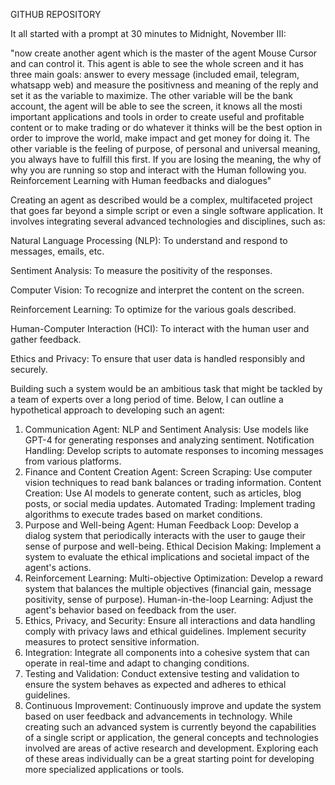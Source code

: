 GITHUB REPOSITORY

It all started with a prompt at 30 minutes to Midnight, November III:

"now create another agent which is the master of the agent Mouse Cursor and can control it. This agent is able to see the whole screen and it has three main goals: answer to every message (included email, telegram, whatsapp web) and measure the positivness and meaning of the reply and set it as the variable to maximize. The other variable will be the bank account, the agent will be able to see the screen, it knows all the mosti important applications and tools in order to create useful and profitable content or to make trading  or do whatever it thinks will be the best option in order to improve the world, make impact and get money for doing it. The other variable is the feeling of purpose, of personal and universal meaning, you always have to fulfill this first. If you are losing the meaning, the why of why you are running so stop and interact with the Human following you. Reinforcement Learning with Human feedbacks and dialogues"


Creating an agent as described would be a complex, multifaceted project that goes far beyond a simple script or even a single software application. It involves integrating several advanced technologies and disciplines, such as:

Natural Language Processing (NLP): To understand and respond to messages, emails, etc.

Sentiment Analysis: To measure the positivity of the responses.

Computer Vision: To recognize and interpret the content on the screen.

Reinforcement Learning: To optimize for the various goals described.

Human-Computer Interaction (HCI): To interact with the human user and gather feedback.

Ethics and Privacy: To ensure that user data is handled responsibly and securely.

Building such a system would be an ambitious task that might be tackled by a team of experts over a long period of time. Below, I can outline a hypothetical approach to developing such an agent:

1. Communication Agent:
NLP and Sentiment Analysis: Use models like GPT-4 for generating responses and analyzing sentiment.
Notification Handling: Develop scripts to automate responses to incoming messages from various platforms.
2. Finance and Content Creation Agent:
Screen Scraping: Use computer vision techniques to read bank balances or trading information.
Content Creation: Use AI models to generate content, such as articles, blog posts, or social media updates.
Automated Trading: Implement trading algorithms to execute trades based on market conditions.
3. Purpose and Well-being Agent:
Human Feedback Loop: Develop a dialog system that periodically interacts with the user to gauge their sense of purpose and well-being.
Ethical Decision Making: Implement a system to evaluate the ethical implications and societal impact of the agent's actions.
4. Reinforcement Learning:
Multi-objective Optimization: Develop a reward system that balances the multiple objectives (financial gain, message positivity, sense of purpose).
Human-in-the-loop Learning: Adjust the agent's behavior based on feedback from the user.
5. Ethics, Privacy, and Security:
Ensure all interactions and data handling comply with privacy laws and ethical guidelines.
Implement security measures to protect sensitive information.
6. Integration:
Integrate all components into a cohesive system that can operate in real-time and adapt to changing conditions.
7. Testing and Validation:
Conduct extensive testing and validation to ensure the system behaves as expected and adheres to ethical guidelines.
8. Continuous Improvement:
Continuously improve and update the system based on user feedback and advancements in technology.
While creating such an advanced system is currently beyond the capabilities of a single script or application, the general concepts and technologies involved are areas of active research and development. Exploring each of these areas individually can be a great starting point for developing more specialized applications or tools.